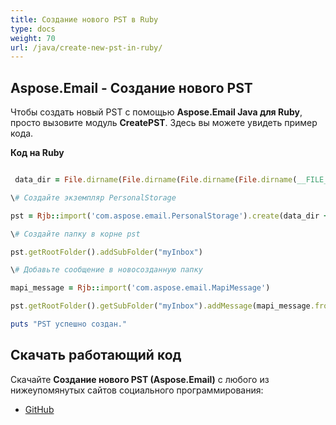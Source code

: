 ```yaml
---
title: Создание нового PST в Ruby
type: docs
weight: 70
url: /java/create-new-pst-in-ruby/
---
```


## **Aspose.Email - Создание нового PST**

Чтобы создать новый PST с помощью **Aspose.Email Java для Ruby**, просто вызовите модуль **CreatePST**. Здесь вы можете увидеть пример кода.

**Код на Ruby**

```ruby

 data_dir = File.dirname(File.dirname(File.dirname(File.dirname(__FILE__)))) + '/data/'

\# Создайте экземпляр PersonalStorage

pst = Rjb::import('com.aspose.email.PersonalStorage').create(data_dir + "sample1.pst", 0)

\# Создайте папку в корне pst

pst.getRootFolder().addSubFolder("myInbox")

\# Добавьте сообщение в новосозданную папку

mapi_message = Rjb::import('com.aspose.email.MapiMessage')

pst.getRootFolder().getSubFolder("myInbox").addMessage(mapi_message.fromFile(data_dir + "Message.msg"))

puts "PST успешно создан."

```

## **Скачать работающий код**

Скачайте **Создание нового PST (Aspose.Email)** с любого из нижеупомянутых сайтов социального программирования:

- [GitHub](https://github.com/aspose-email/Aspose.Email-for-Java/blob/master/Plugins/Aspose_Email_Java_for_Ruby/lib/asposeemailjava/Outlook/createpst.rb)

